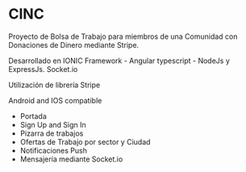 # CINC

Proyecto de Bolsa de Trabajo para miembros de una Comunidad con Donaciones de Dinero mediante Stripe.

Desarrollado en IONIC Framework - Angular typescript - NodeJs y ExpressJs. Socket.io

Utilización de librería Stripe

Android and IOS compatible

<ul>
  <li>Portada</li>
  <li>Sign Up and Sign In</li>
  <li>Pizarra de trabajos</li>
  <li>Ofertas de Trabajo por sector y Ciudad</li>
  <li>Notificaciones Push</li>
  <li>Mensajería mediante Socket.io</li>
</ul>





